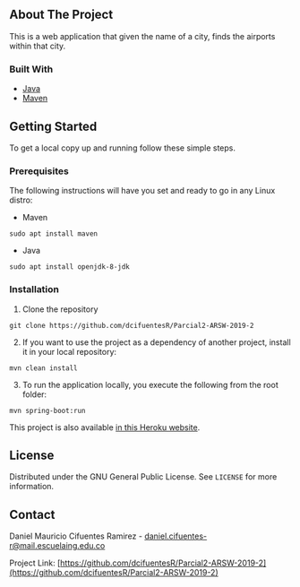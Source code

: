 <!-- ABOUT -->  
## About The Project  
 This is a web application that given the name of a city, finds the airports within that city.
  
### Built With  
  
* [Java](https://www.java.com/es/download/)  
* [Maven](https://maven.apache.org/)  
  
<!-- GETTING STARTED -->  
## Getting Started  
  
To get a local copy up and running follow these simple steps.  
  
### Prerequisites  
  
The following instructions will have you set and ready to go in any Linux distro:  
* Maven  
```shell script  
sudo apt install maven  
```  
* Java  
```shell script  
sudo apt install openjdk-8-jdk  
```  
  
### Installation  
   
1. Clone the repository  
```shell script  
git clone https://github.com/dcifuentesR/Parcial2-ARSW-2019-2 
```  
2. If you want to use the project as a dependency of another project, install it in your local repository:  
```shell script  
mvn clean install  
```  
3. To run the application locally, you execute the following from the root folder:  
```shell script  
mvn spring-boot:run
```  

This project is also available [in this Heroku website](https://evening-garden-21812.herokuapp.com/).

<!-- LICENSE -->  
## License  
  
Distributed under the GNU General Public License. See `LICENSE` for more information.  
  
<!-- CONTACT -->  
## Contact  
  
Daniel Mauricio Cifuentes Ramirez - daniel.cifuentes-r@mail.escuelaing.edu.co  
  
Project Link: [https://github.com/dcifuentesR/Parcial2-ARSW-2019-2](https://github.com/dcifuentesR/Parcial2-ARSW-2019-2)

